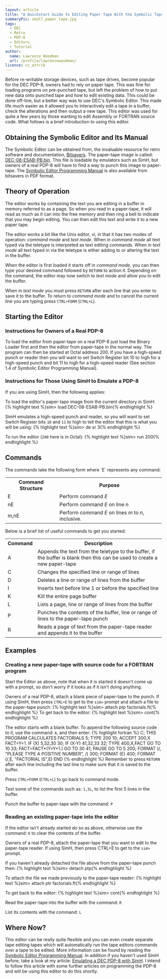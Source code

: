 ```yaml
---
layout: article
title: "A Quickstart Guide to Editing Paper Tape With the Symbolic Tape Editor on the DEC PDP-8"
summaryPic: small_paper_tape.jpg
tags:
  - DEC
  - Retro
  - PDP-8
  - Editors
  - Tutorial
author:
  name: Lawrence Woodman
  url: /profile/lawrencewoodman/
licence: cc_attrib
---
```

Before re-writable storage devices, such as tape drives, become popular for the DEC PDP-8, owners had to rely on paper tape.  This was fine for loading programs on pre-punched tape, but left the problem of how to put new data onto punched tape and how to edit existing data.  This could be done off-line, but a better way was to use DEC's Symbolic Editor.  This made life much easier as it allowed you to interactively edit a tape in a buffer, check the alterations and then output a new tape.  This editor was used for quite a few years by those wanting to edit Assembly or FORTRAN source code.  What follows is a brief introduction to using this editor.

<h2>Obtaining the Symbolic Editor and Its Manual</h2>
The Symbolic Editor can be obtained from, the invaluable resource for retro software and documentation, <a href="http://bitsavers.org">Bitsavers</a>.  The paper-tape image is called: <a href="http://bitsavers.org/bits/DEC/pdp8/From_pdp8.hachti.de/hachti-pdp8-tapes/DEC-08-ESAB-PB.bin">DEC-08-ESAB-PB.bin</a>.  This file is loadable by emulators such as SimH, but owners of a real PDP-8 will have to find a way to punch this image to paper-tape.  The <a href="http://www.bitsavers.org/pdf/dec/pdp8/software/DEC-08-ESAB-D_EDITOR_Man.pdf">Symbolic Editor Programming Manual</a> is also available from bitsavers in PDF format.

<h2>Theory of Operation</h2>
The editor works by containing the text you are editing in a buffer in memory referred to as a page.  So when you read in a paper-tape, it will read as much as it can into the free memory and then ring a bell to indicate that you may begin editing.  You can then edit this text and write it to a new paper tape.

The editor works a bit like the Unix editor, vi, in that it has two modes of operation: _command mode_ and _text mode_.  When in _command mode_ all text typed via the teletype is interpreted as text editing commands.  When in _text mode_ all text typed in via the teletype is either adding to or altering the text in the buffer.

When the editor is first loaded it starts off in _command mode_, you can then type your desired command followed by `RETURN` to action it.  Depending on the command, the editor may now switch to _text mode_ and allow you to edit the buffer.

When in _text mode_ you must press `RETURN` after each line that you enter to save it to the buffer.  To return to _command mode_ and to cancel the current line you are typing press `CTRL+FORM` (`CTRL+L`).

<h2>Starting the Editor</h2>
<h3>Instructions for Owners of a Real PDP-8</h3>
To load the editor from paper-tape on a real PDP-8 just load the Binary Loader first and then the editor from paper-tape in the normal way.  The program can then be started at Octal address 200.  If you have a high-speed punch or reader then you will want to set Switch Register bit 10 to high for a high-speed punch and bit 11 to high for a high-speed reader (See section 1.4 of Symbolic Editor Programming Manual).

<h3>Instructions for Those Using SimH to Emulate a PDP-8</h3>
If you are using SimH, then the following applies:

To load the editor's paper-tape image from the current directory in SimH:
{% highlight text %}sim> load DEC-08-ESAB-PB.bin{% endhighlight %}

SimH emulates a high-speed punch and reader, so you will want to set Switch Register bits `10` and `11` to high to tell the editor that this is what you will be using:
{% highlight text %}sim> de sr 3{% endhighlight %}

To run the editor (`200` here is in Octal):
{% highlight text %}sim> run 200{% endhighlight %}


<h2>Commands</h2>
The commands take the following form where `E` represents any command:
<table class="neatTable">
<tr><th>Command Structure</th><th>Purpose</th></tr>
<tr><td>E</td><td>Perform command <em>E</em></td></tr>
<tr><td>nE</td><td>Perform command <em>E</em> on line <em>n</em></td></tr>
<tr><td>m,nE</td><td>Perform command <em>E</em> on lines <em>m</em> to <em>n</em>, inclusive.</td></tr>
</table>


Below is a brief list of useful commands to get you started:
<table class="neatTable">
<tr><th>Command</th><th>Description</th></tr>
<tr><td>A</td><td>Appends the text from the teletype to the buffer, if the buffer is blank then this can be used to create a new paper-tape</td></tr>
<tr><td>C</td><td>Changes the specified line or range of lines</td></tr>
<tr><td>D</td><td>Deletes a line or range of lines from the buffer</td></tr>
<tr><td>I</td><td>Inserts text before line 1 or before the specified line</td></tr>
<tr><td>K</td><td>Kill the entire page buffer</td></tr>
<tr><td>L</td><td>Lists a page, line or range of lines from the buffer</td></tr>
<tr><td>P</td><td>Punches the contents of the buffer, line or range of lines to the paper-tape punch</td></tr>
<tr><td>R</td><td>Reads a page of text from the paper-tape reader and appends it to the buffer</td></tr>
</table>

<h2>Examples</h2>

<h3>Creating a new paper-tape with source code for a FORTRAN program</h3>

Start the Editor as above, note that when it is started it doesn't come up with a prompt, so don't worry if it looks as if it isn't doing anything.

Owners of a real PDP-8, attach a blank piece of paper-tape to the punch.
If using SimH, then press `CTRL+E` to get to the `sim>` prompt and attach a file to the paper-tape punch:
{% highlight text %}sim> attach ptp factorials.ft{% endhighlight %}
To get back to the editor:
{% highlight text %}sim> cont{% endhighlight %}

The editor starts with a blank buffer.  To append the following source code to it, use the command: `A`, and then enter:
{% highlight fortran %}
C;      THIS PROGRAM CALCULATES FACTORIALS
5;      TYPE 200
10;     ACCEPT 300,X
        FACT=Y=1.
        IF (X) 5,32,30
30;     IF (X-Y) 41,32,33
32;     TYPE 400,X,FACT
        GO TO 10
33;     FACT=FACT*(Y=Y+1.)
        GO TO 30
41;     PAUSE
        GO TO 5
200;    FORMAT (/, "PLEASE TYPE A POSITIVE NUMBER", /)
300;    FORMAT (E)
400;    FORMAT (/,E, "FACTORIAL IS",E)
        END
{% endhighlight %}
Remember to press `RETURN` after each line including the last line to make sure that it is saved to the buffer.

Press `CTRL+FORM` (`CTRL+L`) to go back to command mode.

Test some of the commands such as: `1,5L`, to list the first 5 lines in the buffer.

Punch the buffer to paper-tape with the command: `P`

<h3>Reading an existing paper-tape into the editor</h3>

If the editor isn't already started do so as above, otherwise use the command: `K` to clear the contents of the buffer.

Owners of a real PDP-8, attach the paper-tape that you want to edit to the paper-tape reader.
If using SimH, then press CTRL+E to get to the `sim>` prompt.

If you haven't already detached the file above from the paper-tape punch then:
{% highlight text %}sim> detach ptp{% endhighlight %}

To attach the file we made previously to the paper-tape reader:
{% highlight text %}sim> attach ptr factorials.ft{% endhighlight %}

To get back to the editor:
{% highlight text %}sim> cont{% endhighlight %}

Read the paper-tape into the buffer with the command: `R`

List its contents with the command: `L`

<h2>Where Now?</h2>
This editor can be really quite flexible and you can even create separate tape editing tapes which will automatically run the tape editors commands over a tape to be edited.  More information can be found by reading the <a href="http://www.bitsavers.org/pdf/dec/pdp8/software/DEC-08-ESAB-D_EDITOR_Man.pdf">Symbolic Editor Programming Manual</a>.  In addition if you haven't used SimH before, take a look at my article: <a href="/2009/05/26/emulating-a-dec-pdp8-with-simh/">Emulating a DEC PDP-8 with SimH</a>.  I intend to follow this article with some further articles on programming the PDP-8 and will be using this editor to do this shortly.
